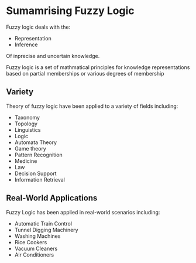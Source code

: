 # Sumamrising Fuzzy Logic 

Fuzzy logic deals with the:

- Representation 
- Inference 

Of inprecise and uncertain knowledge.

Fuzzy logic is a set of mathmatical principles for knowledge representations based on partial memberships or various degrees of membership 

## Variety 

Theory of fuzzy logic have been applied to a variety of fields including: 

- Taxonomy 
- Topology 
- Linguistics 
- Logic 
- Automata Theory 
- Game theory 
- Pattern Recognition 
- Medicine 
- Law
- Decision Support 
- Information Retrieval

## Real-World Applications

Fuzzy Logic has been applied in real-world scenarios including: 

- Automatic Train Control 
- Tunnel Digging Machinery 
- Washing Machines 
- Rice Cookers 
- Vacuum Cleaners 
- Air Conditioners

